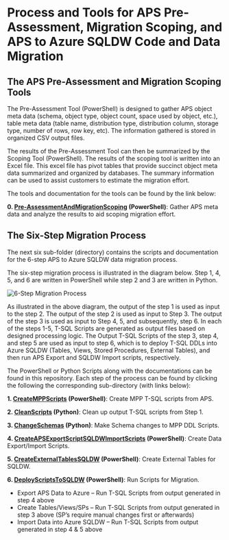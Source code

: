 
# Process and Tools for APS Pre-Assessment, Migration Scoping, and APS to Azure SQLDW Code and Data Migration 


## The APS Pre-Assessment and Migration Scoping Tools 

The Pre-Assessment Tool (PowerShell) is designed to gather APS object meta data (schema, object type, object count, space used by object, etc.), table meta data (table name, distribution type, distribution column, storage type, number of rows, row key, etc). The information gathered is stored in organized CSV output files. 

The results of the Pre-Assessment Tool can then be summarized by the Scoping Tool (PowerShell). The results of the scoping tool is written into an Excel file. This excel file has pivot tables that provide succinct object meta data summarized and organized by databases. The summary information can be used to assist customers to estimate the migration effort. 

The tools and documentation for the tools can be found by the link below: 

**0. [Pre-AssessmentAndMigrationScoping](https://github.com/Microsoft/AzureDWScriptsandUtilities/tree/master/APS%20to%20SQL%20DW%20Migration%20-%20Schema%20and%20Data%20Migration%20with%20PolyBase/0_PreAssessment "Step 0: APS Pre-Assessment and Migration Scoping") (PowerShell)**: Gather APS meta data and analyze the results to aid scoping migration effort.


## The Six-Step Migration Process

The next six sub-folder (directory) contains the scripts and documentation for the 6-step APS to Azure SQLDW data migration process. 

The six-step migration process is illustrated in the diagram below. Step 1, 4, 5, and 6 are written in PowerShell while step 2 and 3 are written in Python. 

![6-Step Migration Process](/APS%20to%20SQL%20DW%20Migration%20-%20Schema%20and%20Data%20Migration%20with%20PolyBase/Images/6-step-process.jpg)


As illustrated in the above diagram, the output of the step 1 is used as input to the step 2. The output of the step 2 is used as input to Step 3. The output of the step 3 is used as input to Step 4, 5, and subsequently, step 6. In each of the steps 1-5, T-SQL Scripts are generated as output files based on designed processing logic. The Output T-SQL Scripts of the step 3, step 4, and step 5 are used as input to step 6, which is to deploy T-SQL DDLs into Azure SQLDW (Tables, Views, Stored Procedures, External Tables), and then run APS Export and SQLDW Import scripts, respectively. 

The PowerShell or Python Scripts along with the documentations can be found in this repository. 
Each step of the process can be found by clicking the following the corresponding sub-directory (with links below): 

**1. [CreateMPPScripts](https://github.com/Microsoft/AzureDWScriptsandUtilities/tree/master/APS%20to%20SQL%20DW%20Migration%20-%20Schema%20and%20Data%20Migration%20with%20PolyBase/1_CreateMPPScripts "Step 1: Create MPP Scripts") (PowerShell)**: Create MPP T-SQL scripts from APS.

**2. [CleanScripts](https://github.com/Microsoft/AzureDWScriptsandUtilities/tree/master/APS%20to%20SQL%20DW%20Migration%20-%20Schema%20and%20Data%20Migration%20with%20PolyBase/2_CleanScripts "Step 2: Clean Up MPP Scripts") (Python)**: Clean up output T-SQL scripts from Step 1.

**3. [ChangeSchemas](https://github.com/Microsoft/AzureDWScriptsandUtilities/tree/master/APS%20to%20SQL%20DW%20Migration%20-%20Schema%20and%20Data%20Migration%20with%20PolyBase/3_ChangeSchemas "Step 3: Change Schemas of the APS Scripts") (Python)**: Make Schema changes to MPP DDL Scripts. 

**4. [CreateAPSExportScriptSQLDWImportScripts](https://github.com/Microsoft/AzureDWScriptsandUtilities/tree/master/APS%20to%20SQL%20DW%20Migration%20-%20Schema%20and%20Data%20Migration%20with%20PolyBase/4_CreateAPSExportScriptSQLDWImportScript "Step 4: Create T-SQL Scripts to Export APS Data and Import Data Into Azure SQLDW ") (PowerShell)**: Create Data Export/Import Scripts.

**5. [CreateExternalTablesSQLDW](https://github.com/Microsoft/AzureDWScriptsandUtilities/tree/master/APS%20to%20SQL%20DW%20Migration%20-%20Schema%20and%20Data%20Migration%20with%20PolyBase/5_CreateExternalTablesSQLDW "Step 5: Generate T-SQL Scripts to Create Azure SQLDW External Tables") (PowerShell)**:  Create External Tables for SQLDW. 

**6. [DeployScriptsToSQLDW](https://github.com/Microsoft/AzureDWScriptsandUtilities/tree/master/APS%20to%20SQL%20DW%20Migration%20-%20Schema%20and%20Data%20Migration%20with%20PolyBase/6_DeployScriptsToSqldw "Step 6: Deploy (Run) T-SQL Scripts Specified in Configuration File") (PowerShell)**: Run Scripts for Migration.

* Export APS Data to Azure – Run T-SQL Scripts from output generated in step 4 above
* Create Tables/Views/SPs – Run T-SQL Scripts from output generated in step 3 above (SP’s require manual changes first or afterwards)
* Import Data into Azure SQLDW – Run T-SQL Scripts from output generated in step 4 & 5 above

